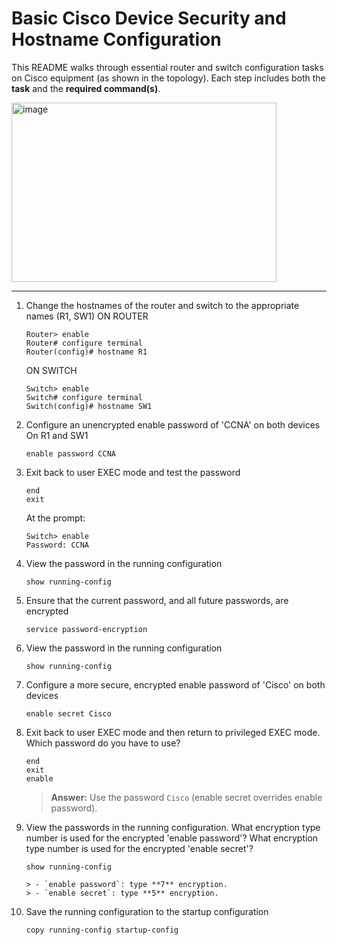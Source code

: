 # Basic Cisco Device Security and Hostname Configuration

This README walks through essential router and switch configuration tasks on Cisco equipment (as shown in the topology).
Each step includes both the **task** and the **required command(s)**.

<img width="424" height="287" alt="image" src="https://github.com/user-attachments/assets/357ce921-469c-41b8-aedb-6318d1f801a4" />

---
1. Change the hostnames of the router and switch to the appropriate names (R1, SW1)
   ON ROUTER
   ```
   Router> enable
   Router# configure terminal
   Router(config)# hostname R1
   ```
   ON SWITCH
   ```
   Switch> enable
   Switch# configure terminal
   Switch(config)# hostname SW1
   ```
2. Configure an unencrypted enable password of 'CCNA' on both devices
   On R1 and SW1
   ```
   enable password CCNA
   ```
3. Exit back to user EXEC mode and test the password
   ```
   end
   exit
   ```
   At the prompt:
   ```
   Switch> enable
   Password: CCNA
   ```
   
4. View the password in the running configuration
   ```
   show running-config
   ```

5. Ensure that the current password, and all future passwords, are encrypted
   ```
   service password-encryption
   ```
   
6. View the password in the running configuration
   ```
   show running-config
   ```

7. Configure a more secure, encrypted enable password of 'Cisco' on both devices
    ```
    enable secret Cisco
    ```

8. Exit back to user EXEC mode and then return to privileged EXEC mode.
   Which password do you have to use?
   ```
   end
   exit
   enable
   ```
   > **Answer:** Use the password `Cisco` (enable secret overrides enable password).

9. View the passwords in the running configuration.
   What encryption type number is used for the encrypted 'enable password'?
   What encryption type number is used for the encrypted 'enable secret'?
   ```
   show running-config
   ```
   ```
   > - `enable password`: type **7** encryption.
   > - `enable secret`: type **5** encryption.
   ```

10. Save the running configuration to the startup configuration
    ```
    copy running-config startup-config
    ```
    
